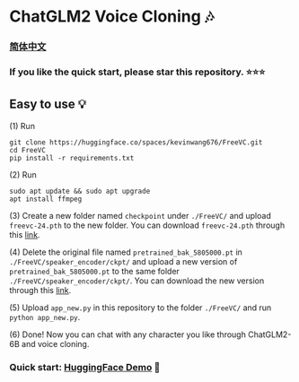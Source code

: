 # ChatGLM2 Voice Cloning 🎶
### [简体中文](https://github.com/KevinWang676/ChatGLM2-Voice-Cloning/blob/main/README_zh.md)
### If you like the quick start, please star this repository. ⭐⭐⭐
## Easy to use 💡

(1) Run
```
git clone https://huggingface.co/spaces/kevinwang676/FreeVC.git
cd FreeVC
pip install -r requirements.txt
```

(2) Run
```
sudo apt update && sudo apt upgrade
apt install ffmpeg
```

(3) Create a new folder named `checkpoint` under `./FreeVC/` and upload `freevc-24.pth` to the new folder. You can download `freevc-24.pth` through this [link](https://huggingface.co/spaces/kevinwang676/FreeVC/tree/main/checkpoints).

(4) Delete the original file named `pretrained_bak_5805000.pt` in `./FreeVC/speaker_encoder/ckpt/` and upload a new version of `pretrained_bak_5805000.pt` to the same folder `./FreeVC/speaker_encoder/ckpt/`. You can download the new version through this [link](https://huggingface.co/spaces/kevinwang676/FreeVC/tree/main/speaker_encoder/ckpt).

(5) Upload `app_new.py` in this repository to the folder `./FreeVC/` and run `python app_new.py`.

(6) Done! Now you can chat with any character you like through ChatGLM2-6B and voice cloning.

### Quick start: [HuggingFace Demo](https://huggingface.co/spaces/kevinwang676/FreeVC) 🤗

